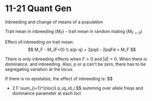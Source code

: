 11-21 Quant Gen
========================================================

Inbreeding and change of means of a population

Trait mean in inbreeding ($M_F$) - trait mean in random mating ($M_{F=0}$)

Effect of inbreeding on trait mean:
$$
M_F - M_{F=0} \\
a(p-q) + 2pqd - 2pqFd = M_F
$$

There is only inbreeding effects when $F > 0$ and $|d| > 0$. When there is dominance, and inbreeding. Also, $p$ or $q$ can't be zero, there has to be segregating variation at the locus.

If there is no epistatsis, the effect of inbreeding is:
$$
- 2 F \sum_{i=1}^{nloci} p_iq_id_i
$$
summing over allele freqs and dominance parameter at each loci
